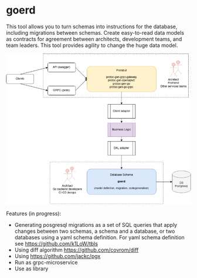 # goerd

This tool allows you to turn schemas into instructions for the database, including migrations between schemas. Create easy-to-read data models as contracts for agreement between architects, development teams, and team leaders. This tool provides agility to change the huge data model.

![Conceptual view](concept.png)

Features (in progress):

- Generating posgresql migrations as a set of SQL queries that apply changes between two schemas, a schema and a database, or two databases using a yaml schema definition. For yaml schema definition see https://github.com/k1LoW/tbls
- Using diff algorithm https://github.com/covrom/diff
- Using https://github.com/jackc/pgx
- Run as grpc-microservice
- Use as library
